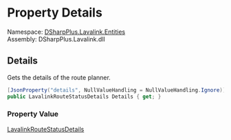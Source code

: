 # Property Details

Namespace: [DSharpPlus.Lavalink.Entities](DSharpPlus.Lavalink.Entities.md)  
Assembly: DSharpPlus.Lavalink.dll

## <a id="DSharpPlus_Lavalink_Entities_LavalinkRouteStatus_Details"></a>Details

Gets the details of the route planner.

```csharp
[JsonProperty("details", NullValueHandling = NullValueHandling.Ignore)]
public LavalinkRouteStatusDetails Details { get; }
```

### Property Value

[LavalinkRouteStatusDetails](DSharpPlus.Lavalink.Entities.LavalinkRouteStatusDetails.md)

